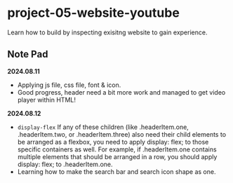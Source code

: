 # project-05-website-youtube
Learn how to build by inspecting exisitng website to gain experience.



## Note Pad
**2024.08.11**
- Applying js file, css file, font & icon.
- Good progress, header need a bit more work and managed to get video player within HTML!


**2024.08.12**
- `display-flex` If any of these children (like .headerItem.one, .headerItem.two, or .headerItem.three) also need their child elements to be arranged as a flexbox, you need to apply display: flex; to those specific containers as well. For example, if .headerItem.one contains multiple elements that should be arranged in a row, you should apply display: flex; to .headerItem.one.
- Learning how to make the search bar and search icon shape as one. 